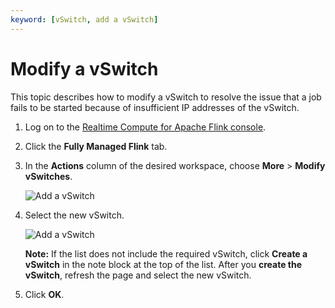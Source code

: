 ```yaml
---
keyword: [vSwitch, add a vSwitch]
---
```


# Modify a vSwitch

This topic describes how to modify a vSwitch to resolve the issue that a job fails to be started because of insufficient IP addresses of the vSwitch.

1.  Log on to the [Realtime Compute for Apache Flink console](https://realtime-compute.console.aliyun.com/regions/cn-shanghai).

2.  Click the **Fully Managed Flink** tab.

3.  In the **Actions** column of the desired workspace, choose **More** \> **Modify vSwitches**.

    ![Add a vSwitch](https://static-aliyun-doc.oss-accelerate.aliyuncs.com/assets/img/en-US/4002674161/p110442.png)

4.  Select the new vSwitch.

    ![Add a vSwitch](https://static-aliyun-doc.oss-accelerate.aliyuncs.com/assets/img/en-US/4002674161/p110443.png)

    **Note:** If the list does not include the required vSwitch, click **Create a vSwitch** in the note block at the top of the list. After you **create the vSwitch**, refresh the page and select the new vSwitch.

5.  Click **OK**.


